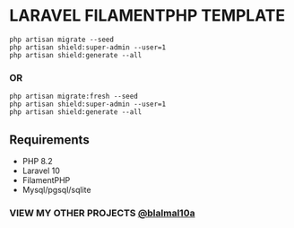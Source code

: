 
# LARAVEL FILAMENTPHP TEMPLATE

  ```
php artisan migrate --seed
php artisan shield:super-admin --user=1
php artisan shield:generate --all
```
### OR
  ```
php artisan migrate:fresh --seed
php artisan shield:super-admin --user=1
php artisan shield:generate --all
```
  
## Requirements
- PHP 8.2
- Laravel 10
- FilamentPHP
- Mysql/pgsql/sqlite


### VIEW MY OTHER PROJECTS <a href="https://github.com/blalmal10a"  target="_blank">  @blalmal10a  </a>
